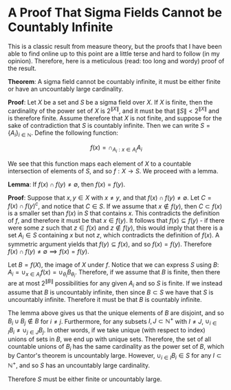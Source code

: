 # A Proof That Sigma Fields Cannot be Countably Infinite

This is a classic result from measure theory, but the proofs that I have been able to find online up to this point are a little terse and hard to follow (in my opinion).  Therefore, here is a meticulous (read: too long and wordy) proof of the result.


**Theorem**: A sigma field cannot be countably infinite, it must be either finite or have an uncountably large cardinality.

**Proof**: Let $X$ be a set and $S$ be a sigma field over $X$.  If $X$ is finite, then the cardinality of the power set of $X$ is $2^{\|X\|}$, and it must be that $\|S\| < 2^{\|X\|}$ and is therefore finite.  Assume therefore that $X$ is not finite, and suppose for the sake of contradiction that $S$ is countably infinite.  Then we can write $S = \{A_i\}_{i \in \mathbb{N}}$.  Define the following function:

$$
    f(x) = \cap_{A_i: x \in A_i} A_i
$$

We see that this function maps each element of $X$ to a countable intersection of elements of $S$, and so $f:X \rightarrow S$.  We proceed with a lemma.


**Lemma**: If $f(x) \cap f(y) \neq \emptyset$, then $f(x) = f(y)$.


**Proof**: Suppose that $x, y \in X$ with $x \neq y$, and that $f(x) \cap f(y) \neq \emptyset$.  Let $C = f(x) \cap f(y)^c$, and notice that $C \in S$.  If we assume that $x \notin f(y)$, then $C \subset f(x)$ is a smaller set than $f(x)$ in $S$ that contains $x$.  This contradicts the definition of $f$, and therefore it must be that $x \in f(y)$.  It follows that $f(x) \subseteq f(y)$ - if there were some $z$ such that $z \in f(x)$ and $z \notin f(y)$, this would imply that there is a set $A_i \in S$ containing $x$ but not $z$, which contradicts the definition of $f(x)$.  A symmetric argument yields that $f(y) \subseteq f(x)$, and so $f(x) = f(y)$.  Therefore $f(x) \cap f(y) \neq \emptyset \implies f(x) = f(y)$.


Let $B = f(X)$, the image of $X$ under $f$.  Notice that we can express $S$ using $B$: $A_i = \cup_{x \in A_i} f(x) = \cup_{\theta_i} B_{\theta_i}$.  Therefore, if we assume that $B$ is finite, then there are at most $2^{\|B\|}$ possibilities for any given $A_i$ and so $S$ is finite.  If we instead assume that $B$ is uncountably infinite, then since $B \subset S$ we have that $S$ is uncountably infinite.  Therefore it must be that $B$ is countably infinite.

The lemma above gives us that the unique elements of $B$ are disjoint, and so $B_i \cup B_j \notin B$ for $i \neq j$.  Furthermore, for any subsets $I,J \subset \mathbb{N}^+$ with $I \neq J$, $\cup_{i \in I} B_i \neq \cup_{j \in J} B_j$.  In other words, if we take unique (with respect to index) unions of sets in $B$, we end up with unique sets.  Therefore, the set of all countable unions of $B_i$ has the same cardinality as the power set of $B$, which by Cantor's theorem is uncountably large.  However, $\cup_{i \in I} B_i \in S$ for any $I \subset \mathbb{N}^+$, and so $S$ has an uncountably large cardinality.

Therefore $S$ must be either finite or uncountably large.




